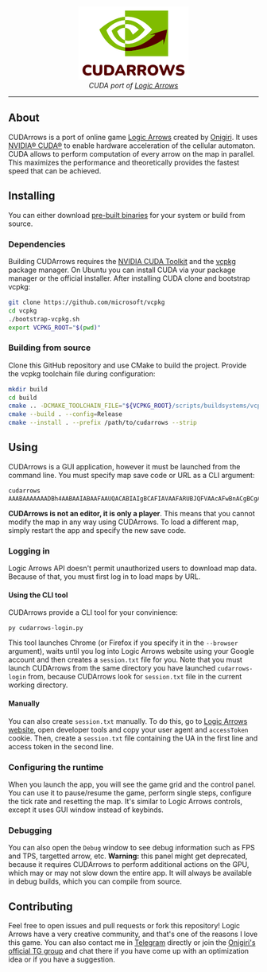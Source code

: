 <div align="center">
  <img src="media/cudarrows-logo.png"/>
</div>

<div align="center">
    <i>CUDA port of <a href="https://logic-arrows.io">Logic Arrows</a></i>
    <hr>
</div>

## About

CUDArrows is a port of online game [Logic Arrows](https://logic-arrows.io) created by [Onigiri](https://www.youtube.com/@OnigiriScience). It uses [NVIDIA® CUDA®](https://developer.nvidia.com/cuda-toolkit) to enable hardware acceleration of the cellular automaton. CUDA allows to perform computation of every arrow on the map in parallel. This maximizes the performance and theoretically provides the fastest speed that can be achieved.

## Installing

You can either download [pre-built binaries](https://github.com/sagdrip/CUDArrows/releases) for your system or build from source.

### Dependencies

Building CUDArrows requires the [NVIDIA CUDA Toolkit](https://developer.nvidia.com/cuda-toolkit) and the [vcpkg](https://github.com/microsoft/vcpkg) package manager. On Ubuntu you can install CUDA via your package manager or the official installer. After installing CUDA clone and bootstrap vcpkg:

```bash
git clone https://github.com/microsoft/vcpkg
cd vcpkg
./bootstrap-vcpkg.sh
export VCPKG_ROOT="$(pwd)"
```

### Building from source

Clone this GitHub repository and use CMake to build the project. Provide the vcpkg toolchain file during configuration:
```bash
mkdir build
cd build
cmake .. -DCMAKE_TOOLCHAIN_FILE="${VCPKG_ROOT}/scripts/buildsystems/vcpkg.cmake" -DCMAKE_BUILD_TYPE=Release
cmake --build . --config=Release
cmake --install . --prefix /path/to/cudarrows --strip
```

## Using

CUDArrows is a GUI application, however it must be launched from the command line. You must specify map save code or URL as a CLI argument:
```
cudarrows AAABAAAAAAADBh4AABAAIABAAFAAUQACABIAIgBCAFIAVAAFARUBJQFVAAcAFwBnACgBCgAaAEoAWgArAWsBHQBNAF0AHgBeAAcOYABiAwQBJABEAUUCZQNHAUgCaAINAQ4CLgNOAm4DAgkRAWEBFAFkAScBWAEqAWoBLQFtAQgAVwE=
```

**CUDArrows is not an editor, it is only a player**. This means that you cannot modify the map in any way using CUDArrows. To load a different map, simply restart the app and specify the new save code.

### Logging in

Logic Arrows API doesn't permit unauthorized users to download map data. Because of that, you must first log in to load maps by URL.

#### Using the CLI tool

CUDArrows provide a CLI tool for your convinience:
```
py cudarrows-login.py
```
This tool launches Chrome (or Firefox if you specify it in the `--browser` argument), waits until you log into Logic Arrows website using your Google account and then creates a `session.txt` file for you. Note that you must launch CUDArrows from the same directory you have launched `cudarrows-login` from, because CUDArrows look for `session.txt` file in the current working directory.

#### Manually

You can also create `session.txt` manually. To do this, go to [Logic Arrows website](https://logic-arrows.io), open developer tools and copy your user agent and `accessToken` cookie. Then, create a `session.txt` file containing the UA in the first line and access token in the second line.

### Configuring the runtime

When you launch the app, you will see the game grid and the control panel. You can use it to pause/resume the game, perform single steps, configure the tick rate and resetting the map. It's similar to Logic Arrows controls, except it uses GUI window instead of keybinds.

### Debugging

You can also open the `Debug` window to see debug information such as FPS and TPS, targetted arrow, etc. **Warning:** this panel might get deprecated, because it requires CUDArrows to perform additional actions on the GPU, which may or may not slow down the entire app. It will always be available in debug builds, which you can compile from source.

## Contributing

Feel free to open issues and pull requests or fork this repository! Logic Arrows have a very creative community, and that's one of the reasons I love this game. You can also contact me in [Telegram](https://t.me/sagdrip) directly or join the [Onigiri's official TG group](https://t.me/onigiriscichat) and chat there if you have come up with an optimization idea or if you have a suggestion.